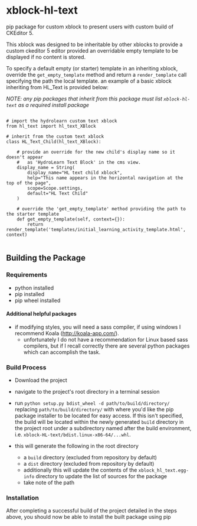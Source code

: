 # xblock-hl-text
pip package for custom xblock to present users with custom build of CKEditor 5.

This xblock was designed to be inheritable by other xblocks to
provide a custom ckeditor 5 editor provided an overridable empty template to be
displayed if no content is stored.

To specify a default empty (or starter) template in an inheriting xblock, override the
`get_empty_template` method and return a `render_template` call specifying the
path the local template. an example of a basic xblock inheriting from HL_Text is provided below:

*NOTE: any pip packages that inherit from this package must list `xblock-hl-text` as a required install package*

```

# import the hydrolearn custom text xblock
from hl_text import hl_text_XBlock

# inherit from the custom text xblock
class HL_Text_Child(hl_text_XBlock):

    # provide an override for the new child's display name so it doesn't appear
    #   as 'HydroLearn Text Block' in the cms view.
    display_name = String(
        display_name="HL text child xblock",
        help="This name appears in the horizontal navigation at the top of the page",
        scope=Scope.settings,
        default="HL Text Child"
    )

    # override the 'get_empty_template' method providing the path to the starter template
    def get_empty_template(self, context={}):
        return render_template('templates/initial_learning_activity_template.html', context)


```




## Building the Package

### Requirements
- python installed
- pip installed
- pip wheel installed

#### Additional helpful packages
- if modifying styles, you will need a sass compiler, if using windows I recommend Koala (http://koala-app.com/).
  - unfortunately I do not have a recommendation for Linux based sass compilers, but if I recall correctly there are several python packages which can accomplish the task.

### Build Process
- Download the project
- navigate to the project's root directory in a terminal session
- run `python setup.py bdist_wheel -d path/to/build/directory/` replacing `path/to/build/directory/` with where you'd like the 
pip package installer to be located for easy access. If this isn't specified, the build will be located within the newly generated `build` directory in the project root under a subdirectory named after the build environment, i.e. `xblock-HL-text/bdist.linux-x86-64/...whl`.

 - this will generate the following in the root directory
   - a `build` directory (excluded from repository by default)
   - a `dist` directory (excluded from repository by default)
   - additionally this will update the contents of the `xblock_hl_text.egg-info` directory to update the list of sources for the package
   - take note of the path

### Installation

After completing a successful build of the project detailed in the steps above, you
should now be able to install the built package using pip